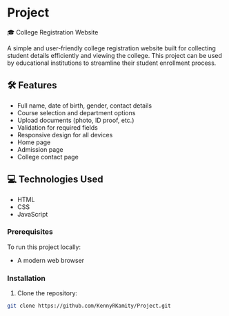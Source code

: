 # Project
🎓 College Registration Website

A simple and user-friendly college registration website built for collecting student details efficiently and viewing the college. This project can be used by educational institutions to streamline their student enrollment process.

## 🛠 Features

- Full name, date of birth, gender, contact details
- Course selection and department options
- Upload documents (photo, ID proof, etc.)
- Validation for required fields
- Responsive design for all devices
- Home page
- Admission page
- College contact page
## 💻 Technologies Used

- HTML
- CSS
- JavaScript
### Prerequisites

To run this project locally:

- A modern web browser

### Installation

1. Clone the repository:

```bash
git clone https://github.com/KennyRKamity/Project.git
